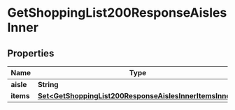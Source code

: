 

# GetShoppingList200ResponseAislesInner


## Properties

| Name | Type | Description | Notes |
|------------ | ------------- | ------------- | -------------|
|**aisle** | **String** |  |  |
|**items** | [**Set&lt;GetShoppingList200ResponseAislesInnerItemsInner&gt;**](GetShoppingList200ResponseAislesInnerItemsInner.md) |  |  [optional] |



